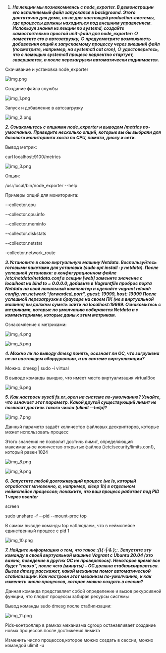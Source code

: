 1. **_**На лекции мы познакомились с node_exporter. В демонстрации его исполняемый файл запускался в background. Этого достаточно для демо, но не для настоящей production-системы, где процессы должны находиться под внешним управлением. Используя знания из лекции по systemd, создайте самостоятельно простой unit-файл для node_exporter:
	○ поместите его в автозагрузку,
	○ предусмотрите возможность добавления опций к запускаемому процессу через внешний файл (посмотрите, например, на systemctl cat cron),
	○ удостоверьтесь, что с помощью systemctl процесс корректно стартует, завершается, а после перезагрузки автоматически поднимается.**_**

Скачивание и установка node_exporter

![img.png](img.png)

Создание файла службы 

![img_1.png](img_1.png)

Запуск и добавление в автозагрузку

![img_2.png](img_2.png)

**_2. Ознакомьтесь с опциями node_exporter и выводом /metrics по-умолчанию. Приведите несколько опций, которые вы бы выбрали для базового мониторинга хоста по CPU, памяти, диску и сети._**

Вывод метрик:

curl localhost:9100/metrics

![img_3.png](img_3.png)

Опции:

 /usr/local/bin/node_exporter --help




Примеры опций для мониторинга:

 --collector.cpu

 --collector.cpu.info

 --collector.meminfo

 --collector.diskstats

--collector.netstat     

-collector.network_route

**_3.Установите в свою виртуальную машину Netdata. Воспользуйтесь готовыми пакетами для установки (sudo apt install -y netdata). После успешной установки:_**
**_в конфигурационном файле /etc/netdata/netdata.conf в секции [web] замените значение с localhost на bind to = 0.0.0.0,
добавьте в Vagrantfile проброс порта Netdata на свой локальный компьютер и сделайте vagrant reload:
config.vm.network "forwarded_port", guest: 19999, host: 19999
После успешной перезагрузки в браузере на своем ПК (не в виртуальной машине) вы должны суметь зайти на localhost:19999. Ознакомьтесь с метриками, которые по умолчанию собираются Netdata и с комментариями, которые даны к этим метрикам._**

Ознакомление с метриками:

![img_4.png](img_4.png)

![img_5.png](img_5.png)


**_4. Можно ли по выводу dmesg понять, осознает ли ОС, что загружена не на настоящем оборудовании, а на системе виртуализации?_**


Можно.  dmesg | sudo -i virtual

В выводе команды выидно, что имеет место виртуализация virtualBox

![img_6.png](img_6.png)


**_5. Как настроен sysctl fs.nr_open на системе по-умолчанию? Узнайте, что означает этот параметр. Какой другой существующий лимит не позволит достичь такого числа (ulimit --help)?_**


![img_7.png](img_7.png)

Данный параметр задаёт количество файловых дескрипторов, которые может использовать процесс

Этого значения не позволит достичь лимит, определяющий максимальное количество открытых файлов (/etc/security/limits.conf), который равен 1024

![img_8.png](img_8.png)

![img_9.png](img_9.png)

**_6. Запустите любой долгоживущий процесс (не ls, который отработает мгновенно, а, например, sleep 1h) в отдельном неймспейсе процессов; покажите, что ваш процесс работает под PID 1 через nsenter_**

screen

sudo unshare -f --pid --mount-proc top

В самом выводе команды top наблюдаем, что в неймспейсе единственный процесс с pid 1

![img_10.png](img_10.png)


**_7. Найдите информацию о том, что такое :(){ :|:& };:. Запустите эту команду в своей виртуальной машине Vagrant с Ubuntu 20.04 (это важно, поведение в других ОС не проверялось). Некоторое время все будет "плохо", после чего (минуты) – ОС должна стабилизироваться. Вызов dmesg расскажет, какой механизм помог автоматической стабилизации. Как настроен этот механизм по-умолчанию, и как изменить число процессов, которое можно создать в сессии?_**

Данная команда представляет собой определение и вызов рекурсивной функции, что плодит процессы забирая ресурсы системы

Вывод команды sudo dmesg  после стабилизации:

![img_11.png](img_11.png)

Pids-контроллер в рамках механизма cgroup останавливает создание новых процессов после достижения лимита

Изменить число процессов,которое можно создать в сессии, можно командой ulimit -u 
